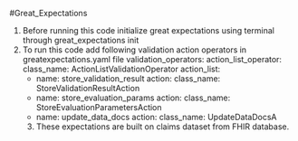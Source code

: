 #Great_Expectations
1. Before running this code initialize great expectations using terminal through great_expectations init 
2. To run this code add following validation action operators in greatexpectations.yaml file
validation_operators:
  action_list_operator:
    class_name: ActionListValidationOperator
    action_list:
      - name: store_validation_result
        action:
          class_name: StoreValidationResultAction
      - name: store_evaluation_params
        action:
          class_name: StoreEvaluationParametersAction
      - name: update_data_docs
        action:
          class_name: UpdateDataDocsA
   3. These expectations are built on claims dataset from FHIR database. 
